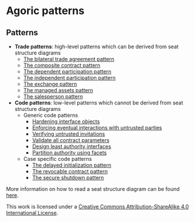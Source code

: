 # Agoric patterns

## Patterns

+ **Trade patterns**: high-level patterns which can be derived from seat structure diagrams
	+ [The bilateral trade agreement pattern](patterns/theBilateralTradeAgreementPattern.md)
	+ [The composite contract pattern](patterns/theCompositeContractPattern.md)
	+ [The dependent participation pattern](patterns/theDependentParticipationPattern.md)
	+ [The independent participation pattern](patterns/theIndependentParticipationPattern.md)
	+ [The exchange pattern](patterns/theExchangePattern.md)
	+ [The managed assets pattern](patterns/theManagedAssetsPattern.md)
	+ [The salesperson pattern](patterns/theSalespersonPattern.md)
+ **Code patterns**: low-level patterns which cannot be derived from seat structure diagrams
	+ Generic code patterns
		+ [Hardening interface objects](patterns/hardeningInterfaceObjects.md)
		+ [Enforcing eventual interactions with untrusted parties](patterns/enforcingEventualInteractionsWithUntrustedParties.md)
		+ [Verifying untrusted invitations](patterns/verifyingUntrustedInvitations.md)
		+ [Validate all contract parameters](patterns/validateAllContractParameters.md)
		+ [Design least authority interfaces](patterns/designLeastAuthorityInterfaces.md)
		+ [Partition authority using facets](patterns/partitionAuthorityUsingFacets.md)
	+ Case specific code patterns
		+ [The delayed initialization pattern](patterns/theDelayedInitializationPattern.md)
		+ [The revocable contract pattern](patterns/theRevocableContractPattern.md)
		+ [The secure shutdown pattern](patterns/theSecureShutdownPattern.md)
	
More information on how to read a seat structure diagram can be found [here](legenda/legenda.md).

This work is licensed under a [Creative Commons Attribution-ShareAlike 4.0 International License](https://creativecommons.org/licenses/by-sa/4.0/legalcode).